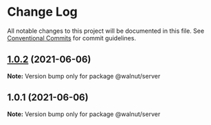 # Change Log

All notable changes to this project will be documented in this file.
See [Conventional Commits](https://conventionalcommits.org) for commit guidelines.

## [1.0.2](https://github.com/jim-coffey/lerna-repo/compare/v1.0.1...v1.0.2) (2021-06-06)

**Note:** Version bump only for package @walnut/server





## 1.0.1 (2021-06-06)

**Note:** Version bump only for package @walnut/server
